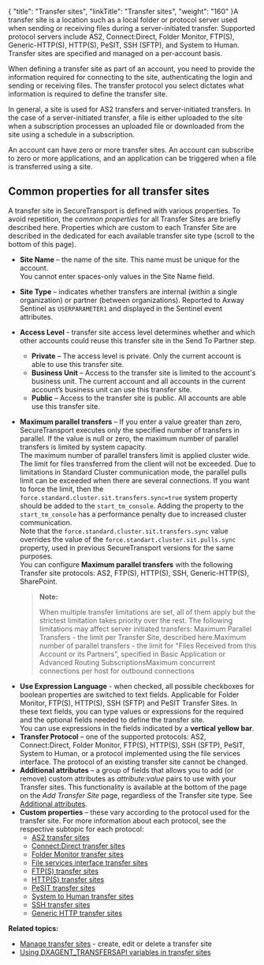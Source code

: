 {
    "title": "Transfer sites",
    "linkTitle": "Transfer sites",
    "weight": "160"
}A transfer site is a location such as a local folder or protocol server used when sending or receiving files during a server-initiated transfer. Supported protocol servers include AS2, Connect:Direct, Folder Monitor, FTP(S), Generic-HTTP(S), HTTP(S), PeSIT, SSH (SFTP), and System to Human. Transfer sites are specified and managed on a per-account basis.

When defining a transfer site as part of an account, you need to provide the information required for connecting to the site, authenticating the login and sending or receiving files. The transfer protocol you select dictates what information is required to define the transfer site.

In general, a site is used for AS2 transfers and server-initiated transfers. In the case of a server-initiated transfer, a file is either uploaded to the site when a subscription processes an uploaded file or downloaded from the site using a schedule in a subscription.

An account can have zero or more transfer sites. An account can subscribe to zero or more applications, and an application can be triggered when a file is transferred using a site.

## Common properties for all transfer sites

A transfer site in <span class="mc-variable axway_variables.Component_Short_Name variable">SecureTransport</span> is defined with various properties. To avoid repetition, the *common properties* for all Transfer Sites are briefly described here. Properties which are custom to each Transfer Site are described in the dedicated for each available transfer site type (scroll to the bottom of this page).

-   **Site Name** – the name of the site. This name must be unique for the account.  
    You cannot enter spaces-only values in the Site Name field.

-   **Site Type** – indicates whether transfers are internal (within a single organization) or partner (between organizations). Reported to <span class="mc-variable axway_variables.Company_Name variable">Axway</span> Sentinel as `USERPARAMETER1` and displayed in the Sentinel event attributes.

-   **Access Level** - transfer site access level determines whether and which other accounts could reuse this transfer site in the Send To Partner step.
    -   **Private** – The access level is private. Only the current account is able to use this transfer site.
    -   **Business Unit** – Access to the transfer site is limited to the account's business unit. The current account and all accounts in the current account’s business unit can use this transfer site.
    -   **Public** – Access to the transfer site is public. All accounts are able use this transfer site.

-   **Maximum parallel transfers** – If you enter a value greater than zero, <span class="mc-variable axway_variables.Component_Short_Name variable">SecureTransport</span> executes only the specified number of transfers in parallel. If the value is null or zero, the maximum number of parallel transfers is limited by system capacity.  
    The maximum number of parallel transfers limit is applied cluster wide. The limit for files transferred from the client will not be exceeded. Due to limitations in Standard Cluster communication mode, the parallel pulls limit can be exceeded when there are several connections. If you want to force the limit, then the `force.standard.cluster.sit.transfers.sync=true` system property should be added to the `start_tm_console`. Adding the property to the `start_tm_console` has a performance penalty due to increased cluster communication.  
    Note that the `force.standard.cluster.sit.transfers.sync` value overrides the value of the `force.standart.cluster.sit.pulls.sync` property, used in previous <span class="mc-variable axway_variables.Component_Short_Name variable">SecureTransport</span> versions for the same purposes.  
    You can configure **Maximum parallel transfers** with the following Transfer site protocols: AS2, FTP(S), HTTP(S), SSH, Generic-HTTP(S), SharePoint.  

    > **Note:**
    >
    > When multiple transfer limitations are set, all of them apply but the strictest limitation takes priority over the rest. The following limitations may affect server initiated transfers:
    > Maximum Parallel Transfers - the limit per Transfer Site, described here.Maximum number of parallel transfers - the limit for "Files Received from this Account or its Partners", specified in Basic Application or Advanced Routing SubscriptionsMaximum concurrent connections per host for outbound connections

<!-- -->

-   **Use Expression Language** - when checked, all possible checkboxes for boolean properties are switched to text fields. Applicable for Folder Monitor, FTP(S), HTTP(S), SSH (SFTP) and PeSIT Transfer Sites. In these text fields, you can type values or expressions for the required and the optional fields needed to define the transfer site.  
    You can use expressions in the fields indicated by a **vertical yellow bar**.
-   **Transfer Protocol** – one of the supported protocols: AS2, Connect:Direct, Folder Monitor, FTP(S), HTTP(S), SSH (SFTP), PeSIT, System to Human, or a protocol implemented using the file services interface. The protocol of an existing transfer site cannot be changed.
-   **Additional attributes** – a group of fields that allows you to add (or remove) custom attributes as *attribute:value* pairs to use with your Transfer sites. This functionality is available at the bottom of the page on the *Add Transfer Site* page, regardless of the Transfer site type. See <a href="../../c_st_setup/t_st_mailtemplates/c_st_mail_template_commands_variables#Addition" class="MCXref xref">Additional attributes</a>.
-   **Custom properties** – these vary according to the protocol used for the transfer site. For more information about each protocol, see the respective subtopic for each protocol:<span id="transferSites"></span>
    -   <a href="r_st_as2transfersites" class="MCXref xref">AS2 transfer sites</a>
    -   <a href="r_st_connectdirecttransfersites" class="MCXref xref">Connect:Direct transfer sites</a>
    -   <a href="r_st_foldermonitortransfersites" class="MCXref xref">Folder Monitor transfer sites</a>
    -   <a href="r_st_fileservicesinterfaceprotocoltransfersites" class="MCXref xref">File services interface transfer sites</a>
    -   <a href="transfersites-ftp" class="MCXref xref">FTP(S) transfer sites</a>
    -   <a href="transfersites-http" class="MCXref xref">HTTP(S) transfer sites</a>
    -   <a href="transfersites-pesit" class="MCXref xref">PeSIT transfer sites</a>
    -   <a href="transfersites-s2h" class="MCXref xref">System to Human transfer sites</a>
    -   <a href="transfersites-ssh" class="MCXref xref">SSH transfer sites</a>
    -   <a href="transfersites-generichttp" class="MCXref xref">Generic HTTP transfer sites</a>

**Related topics:**

-   <a href="t_st_transfersites" class="MCXref xref">Manage transfer sites</a> - create, edit or delete a transfer site
-   <a href="using_dxagent_transfersapi" class="MCXref xref">Using DXAGENT_TRANSFERSAPI variables in transfer sites</a>
